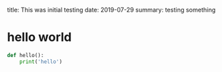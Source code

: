 title: This was initial testing
date: 2019-07-29
summary: testing something



# hello world

```python
def hello():
    print('hello')
```